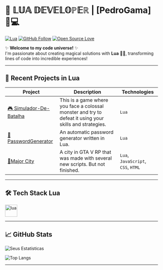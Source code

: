 # 🌌 𝕃𝕌𝔸 𝔻𝔼𝕍𝔼𝕃𝕆ℙ𝔼ℝ | [PedroGama] 👨💻

[![Lua](https://img.shields.io/badge/Made%20with-Lua-2C2D72?style=for-the-badge&logo=lua)](https://www.lua.org)
[![GitHub Follow](https://img.shields.io/github/followers/PedroGama24?style=for-the-badge&color=important)](https://github.com/PedroGama24)
[![Open Source Love](https://badges.frapsoft.com/os/v2/open-source.svg?v=103)](https://github.com/ellerbrock/open-source-badges/)

✨ **Welcome to my code universe!** ✨  
I'm passionate about creating magical solutions with **Lua** 🧙💫, transforming lines of code into incredible experiences!

---

## 🚀 **Recent Projects in Lua**

| Project | Description | Technologies |
|---------|-----------|-------------|
| [🎮 Simulador-De-Batalha](https://github.com/PedroGama24/Simulador-De-Batalha) | This is a game where you face a colossal monster and try to defeat it using your skills and strategies. | `Lua`|
| [🔐PasswordGenerator](https://github.com/PedroGama24/PasswordGenerator) | An automatic password generator written in Lua. | `Lua` |
| [🌆Major City](https://github.com/PedroGama24/Major) | A city in GTA V RP that was made with several new scripts. But not finished. | `Lua`, `JavaScript`, `CSS`, `HTML` |

---

## 🛠️ **Tech Stack Lua**

<p align="left">
  <img src="https://www.vectorlogo.zone/logos/lua/lua-icon.svg" alt="lua" width="40" height="40"/>
</p>

---

## 📈 **GitHub Stats**

![Seus Estatísticas](https://github-readme-stats.vercel.app/api?username=PedroGama24&show_icons=true&theme=radical&count_private=true)

![Top Langs](https://github-readme-stats.vercel.app/api/top-langs/?username=PedroGama24&layout=compact&theme=radical&hide=html,css,javascript)

---
